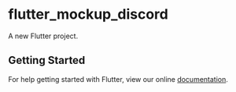 # flutter_mockup_discord

A new Flutter project.

## Getting Started

For help getting started with Flutter, view our online
[documentation](https://flutter.io/).
